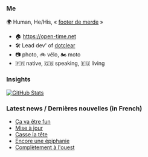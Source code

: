 ### Me

🌍 Human, He/His, « [footer de merde](https://open-time.net/post/2013/07/17/La-veritable-histoire-du-Footer-de-merde-) » 
* 🏠 https://open-time.net 
* 🛠️ Lead dev' of [dotclear](https://git.dotclear.org/dev/dotclear)
* 📷 photo, 🚲 vélo, 🏍️ moto 
* 🇫🇷 native, 🇬🇧 speaking, 🇪🇺 living

### Insights

[![GitHub Stats](https://github-readme-stats-sigma-five.vercel.app/api?username=franck-paul)](https://github.com/franck-paul)

### Latest news / Dernières nouvelles (in French)

<!-- BLOG-POST-LIST:START -->
- [Ça va être fun](https://open-time.net/post/2025/06/09/Ca-va-etre-fun)
- [Mise à jour](https://open-time.net/post/2025/06/08/Mise-a-jour)
- [Casse la tête](https://open-time.net/post/2025/06/07/Casse-la-tete)
- [Encore une épiphanie](https://open-time.net/post/2025/06/06/Encore-une-epiphanie)
- [Complètement à l&#39;ouest](https://open-time.net/post/2025/06/05/Completement-a-l-ouest)
<!-- BLOG-POST-LIST:END -->

